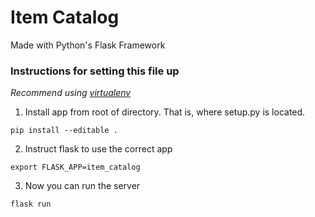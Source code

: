 # Item Catalog
Made with Python's Flask Framework
### Instructions for setting this file up

*Recommend using [virtualenv](https://virtualenv.pypa.io)*

1. Install app from root of directory. That is, where setup.py is located.
```
pip install --editable .
```
2. Instruct flask to use the correct app
```
export FLASK_APP=item_catalog
```
3. Now you can run the server
```
flask run
```
